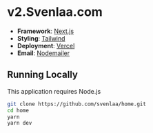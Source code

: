 # v2.Svenlaa.com

- **Framework**: [Next.js](https://nextjs.org)
- **Styling**: [Tailwind](https://tailwindcss.org)
- **Deployment**: [Vercel](https://vercel.com)
- **Email**: [Nodemailer](https://nodemailer.com)

## Running Locally

This application requires Node.js

```bash
git clone https://github.com/svenlaa/home.git
cd home
yarn
yarn dev
```
